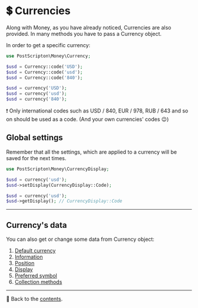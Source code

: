 # 💲 Currencies

Along with Money, as you have already noticed, Currencies are also provided. In many methods you have to pass a Currency object.

In order to get a specific currency:

```php
use PostScripton\Money\Currency;

$usd = Currency::code('USD');
$usd = Currency::code('usd');
$usd = Currency::code('840');

$usd = currency('USD');
$usd = currency('usd');
$usd = currency('840');
```

❗ Only international codes such as USD / 840, EUR / 978, RUB / 643 and so on should be used as a code.
(And your own currencies' codes 😉)

## Global settings

Remember that all the settings, which are applied to a currency will be saved for the next times.

```php
use PostScripton\Money\CurrencyDisplay;

$usd = currency('usd');
$usd->setDisplay(CurrencyDisplay::Code);

$usd = currency('usd');
$usd->getDisplay(); // CurrencyDisplay::Code
```

---

## Currency's data

You can also get or change some data from Currency object:

1. [Default currency](/docs/03_currencies/default_currency.md)
2. [Information](/docs/03_currencies/information.md)
3. [Position](/docs/03_currencies/position.md)
4. [Display](/docs/03_currencies/display.md)
5. [Preferred symbol](/docs/03_currencies/preferred_symbol.md)
6. [Collection methods](/docs/03_currencies/collection_methods.md)

---

📌 Back to the [contents](/README.md#table-of-contents).
